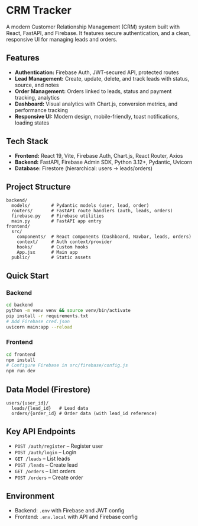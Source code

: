 # CRM Tracker

A modern Customer Relationship Management (CRM) system built with React, FastAPI, and Firebase. It features secure authentication, and a clean, responsive UI for managing leads and orders.

## Features
- **Authentication:** Firebase Auth, JWT-secured API, protected routes
- **Lead Management:** Create, update, delete, and track leads with status, source, and notes
- **Order Management:** Orders linked to leads, status and payment tracking, analytics
- **Dashboard:** Visual analytics with Chart.js, conversion metrics, and performance tracking
- **Responsive UI:** Modern design, mobile-friendly, toast notifications, loading states

## Tech Stack
- **Frontend:** React 19, Vite, Firebase Auth, Chart.js, React Router, Axios
- **Backend:** FastAPI, Firebase Admin SDK, Python 3.12+, Pydantic, Uvicorn
- **Database:** Firestore (hierarchical: users → leads/orders)

## Project Structure
```
backend/
  models/        # Pydantic models (user, lead, order)
  routers/       # FastAPI route handlers (auth, leads, orders)
  firebase.py    # Firebase utilities
  main.py        # FastAPI app entry
frontend/
  src/
    components/  # React components (Dashboard, Navbar, leads, orders)
    context/     # Auth context/provider
    hooks/       # Custom hooks
    App.jsx      # Main app
  public/        # Static assets
```

## Quick Start
### Backend
```bash
cd backend
python -m venv venv && source venv/bin/activate
pip install -r requirements.txt
# Add Firebase cred.json
uvicorn main:app --reload
```

### Frontend
```bash
cd frontend
npm install
# Configure Firebase in src/firebase/config.js
npm run dev
```

## Data Model (Firestore)
```
users/{user_id}/
  leads/{lead_id}   # Lead data
  orders/{order_id} # Order data (with lead_id reference)
```

## Key API Endpoints
- `POST /auth/register` – Register user
- `POST /auth/login` – Login
- `GET /leads` – List leads
- `POST /leads` – Create lead
- `GET /orders` – List orders
- `POST /orders` – Create order

## Environment
- Backend: `.env` with Firebase and JWT config
- Frontend: `.env.local` with API and Firebase config

